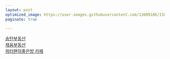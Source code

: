```yaml
---
layout: post
optimized_image: https://user-images.githubusercontent.com/13609186/158834851-5c5d7736-001b-448d-8bb6-eb99f2f16233.jpg
paginate: true

---
```


[송탄부동산](https://blog.naver.com/lkbmsk)<br>
[채움부동산](https://blog.naver.com/tpgus227)<br>
[피터팬의좋은방 카페](https://cafe.naver.com/kig/16752767)<br>
[]()<br>
[]()<br>
[]()<br>
[]()<br>
[]()<br>
[]()<br>
[]()<br>
[]()<br>
[]()<br>
[]()<br>
[]()<br>
[]()<br>
[]()<br>
[]()<br>
[]()<br>
[]()<br>
[]()<br>
[]()<br>
[]()<br>
[]()<br>
[]()<br>
[]()<br>
[]()<br>
[]()<br>
[]()<br>
[]()<br>
[]()<br>
[]()<br>
[]()<br>
[]()<br>
















